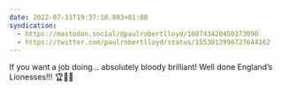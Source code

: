```yaml
---
date: 2022-07-31T19:37:18.893+01:00
syndication:
  - https://mastodon.social/@paulrobertlloyd/108743420450373098
  - https://twitter.com/paulrobertlloyd/status/1553812996727644162
---
```

If you want a job doing… absolutely bloody brilliant! Well done England’s Lionesses!!! 🏆🦁🏴󠁧󠁢󠁥󠁮󠁧󠁿
